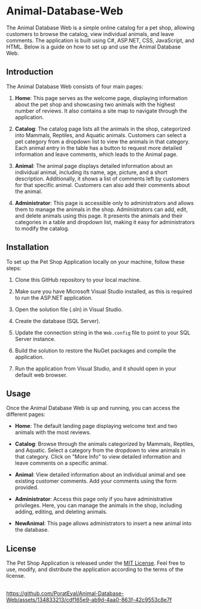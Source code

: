 # Animal-Database-Web

The Animal Database Web is a simple online catalog for a pet shop, allowing customers to browse the catalog, view individual animals, and leave comments. The application is built using C#, ASP.NET, CSS, JavaScript, and HTML.
Below is a guide on how to set up and use the Animal Database Web.

## Introduction

The Animal Database Web consists of four main pages:

1. **Home**: This page serves as the welcome page, displaying information about the pet shop and showcasing two animals with the highest number of reviews. It also contains a site map to navigate through the application.

2. **Catalog**: The catalog page lists all the animals in the shop, categorized into Mammals, Reptiles, and Aquatic animals. Customers can select a pet category from a dropdown list to view the animals in that category. Each animal entry in the table has a button to request more detailed information and leave comments, which leads to the Animal page.

3. **Animal**: The animal page displays detailed information about an individual animal, including its name, age, picture, and a short description. Additionally, it shows a list of comments left by customers for that specific animal. Customers can also add their comments about the animal.

4. **Administrator**: This page is accessible only to administrators and allows them to manage the animals in the shop. Administrators can add, edit, and delete animals using this page. It presents the animals and their categories in a table and dropdown list, making it easy for administrators to modify the catalog.

## Installation

To set up the Pet Shop Application locally on your machine, follow these steps:

1. Clone this GitHub repository to your local machine.

2. Make sure you have Microsoft Visual Studio installed, as this is required to run the ASP.NET application.

3. Open the solution file (.sln) in Visual Studio.

4. Create the database (SQL Server).

5. Update the connection string in the `Web.config` file to point to your SQL Server instance.

6. Build the solution to restore the NuGet packages and compile the application.

7. Run the application from Visual Studio, and it should open in your default web browser.

## Usage

Once the Animal Database Web is up and running, you can access the different pages:

- **Home**: The default landing page displaying welcome text and two animals with the most reviews.

- **Catalog**: Browse through the animals categorized by Mammals, Reptiles, and Aquatic. Select a category from the dropdown to view animals in that category. Click on "More Info" to view detailed information and leave comments on a specific animal.

- **Animal**: View detailed information about an individual animal and see existing customer comments. Add your comments using the form provided.

- **Administrator**: Access this page only if you have administrative privileges. Here, you can manage the animals in the shop, including adding, editing, and deleting animals.

- **NewAnimal**: This page allows administrators to insert a new animal into the database.

## License

The Pet Shop Application is released under the [MIT License](LICENSE). Feel free to use, modify, and distribute the application according to the terms of the license.

##

https://github.com/PoratEyal/Animal-Database-Web/assets/134833213/cdf165e9-ab9d-4aa0-863f-42c9553c8e7f

